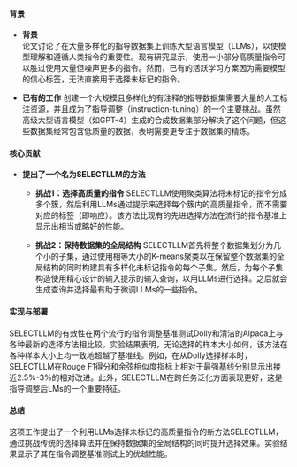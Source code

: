 #### 背景
- **背景**       
    论文讨论了在大量多样化的指导数据集上训练大型语言模型（LLMs），以使模型理解和遵循人类指令的重要性。现有研究显示，使用一小部分高质量指令可以胜过使用大量但噪声更多的指令。然而，已有的活跃学习方案因为需要模型的信心标签，无法直接用于选择未标记的指令。

- **已有的工作**
    创建一个大规模且多样化的有注释的指导数据集需要大量的人工标注资源，并且成为了指导调整（instruction-tuning）的一个主要挑战。虽然高级大型语言模型（如GPT-4）生成的合成数据集部分解决了这个问题，但这些数据集经常包含低质量的数据，表明需要更专注于数据集的精炼。

#### 核心贡献
- **提出了一个名为SELECTLLM的方法**
    - **挑战1：选择高质量的指令**
        SELECTLLM使用聚类算法将未标记的指令分成多个簇，然后利用LLMs通过提示来选择每个簇内的高质量指令，而不需要对应的标签（即响应）。该方法比现有的先进选择方法在流行的指令基准上显示出相当或略好的性能。

    - **挑战2：保持数据集的全局结构**
        SELECTLLM首先将整个数据集划分为几个小的子集，通过使用相等大小的K-means聚类以在保留整个数据集的全局结构的同时构建具有多样化未标记指令的每个子集。然后，为每个子集构造使用精心设计的输入提示的输入查询，以用LLMs进行选择。之后就会生成查询并选择最有助于微调LLMs的一些指令。

#### 实现与部署
SELECTLLM的有效性在两个流行的指令调整基准测试Dolly和清洁的Alpaca上与各种最新的选择方法相比较。实验结果表明，无论选择的样本大小如何，该方法在各种样本大小上均一致地超越了基准线。例如，在从Dolly选择样本时，SELECTLLM在Rouge F1得分和余弦相似度指标上相对于最强基线分别显示出接近2.5%-3%的相对改进。此外，SELECTLLM在跨任务泛化方面表现更好，这是指导调整后LMs的一个重要特征。

#### 总结
这项工作提出了一个利用LLMs选择未标记的高质量指令的新方法SELECTLLM，通过挑战传统的选择算法并在保持数据集的全局结构的同时提升选择效果。实验结果显示了其在指令调整基准测试上的优越性能。